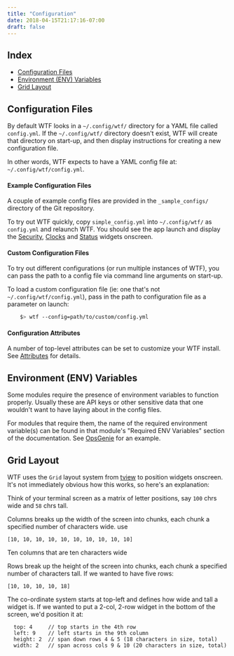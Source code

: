 ```yaml
---
title: "Configuration"
date: 2018-04-15T21:17:16-07:00
draft: false
---
```


## Index

* [Configuration Files](#configuration-files)
* [Environment (ENV) Variables](#environment-env-variables)
* [Grid Layout](#grid-layout)

## Configuration Files

By default WTF looks in a `~/.config/wtf/` directory for a YAML file called
`config.yml`. If the `~/.config/wtf/` directory doesn't exist, WTF will create that directory
on start-up, and then display instructions for creating a new
configuration file.

In other words, WTF expects to have a YAML config file at: `~/.config/wtf/config.yml`.

#### Example Configuration Files

A couple of example config files are provided in the `_sample_configs/`
directory of the Git repository.

To try out WTF quickly, copy
`simple_config.yml` into `~/.config/wtf/` as `config.yml` and relaunch WTF. You
should see the app launch and display the <a href="/posts/modules/security/">Security</a>,
<a href="/posts/modules/clocks/">Clocks</a> and <a href="/posts/modules/status/">Status</a> widgets onscreen.

#### Custom Configuration Files

To try out different configurations (or run multiple instances of WTF),
you can pass the path to a config file via command line arguments on
start-up.

To load a custom configuration file (ie: one that's not
`~/.config/wtf/config.yml`), pass in the path to configuration file as a
parameter on launch:

```bash
    $> wtf --config=path/to/custom/config.yml
```

#### Configuration Attributes

A number of top-level attributes can be set to customize your WTF
install. See <a href="/posts/configuration/attributes/">Attributes</a> for details.

## Environment (ENV) Variables

Some modules require the presence of environment variables to function
properly. Usually these are API keys or other sensitive data that one
wouldn't want to have laying about in the config files.

For modules that require them, the name of the required environment
variable(s) can be found in that module's "Required ENV Variables"
section of the documentation. See <a href="/posts/modules/opsgenie/">OpsGenie</a> for an example.

## Grid Layout

WTF uses the `Grid` layout system from [tview](https://github.com/rivo/tview/blob/master/grid.go) to position widgets
onscreen. It's not immediately obvious how this works, so here's an
explanation:

Think of your terminal screen as a matrix of letter positions, say `100` chrs wide and `58` chrs tall.

Columns breaks up the width of the screen into chunks, each chunk a specified number of characters wide. use

`[10, 10, 10, 10, 10, 10, 10, 10, 10, 10]`

Ten columns that are ten characters wide

Rows break up the height of the screen into chunks, each chunk a specified number of characters tall. If we wanted to have five rows:

`[10, 10, 10, 10, 18]`

The co-ordinate system starts at top-left and defines how wide and tall a widget is. If we wanted to put a 2-col, 2-row widget in the bottom of the screen, we'd position it at:

```
  top: 4     // top starts in the 4th row
  left: 9    // left starts in the 9th column
  height: 2  // span down rows 4 & 5 (18 characters in size, total)
  width: 2   // span across cols 9 & 10 (20 characters in size, total)
```
